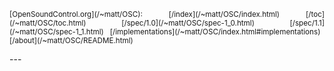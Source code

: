 <p align="justify">
<small>
[OpenSoundControl.org](/~matt/OSC):  &nbsp;
[/index](/~matt/OSC/index.html) &nbsp;
[/toc](/~matt/OSC/toc.html) &nbsp;
[/spec/1.0](/~matt/OSC/spec-1_0.html) &nbsp;
[/spec/1.1](/~matt/OSC/spec-1_1.html) &nbsp;
[/implementations](/~matt/OSC/index.html#implementations) &nbsp;
[/about](/~matt/OSC/README.html)
</small>
</p>
---
